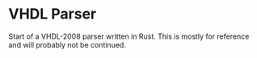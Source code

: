 VHDL Parser
===========


Start of a VHDL-2008 parser written in Rust.
This is mostly for reference and will probably not be continued.
